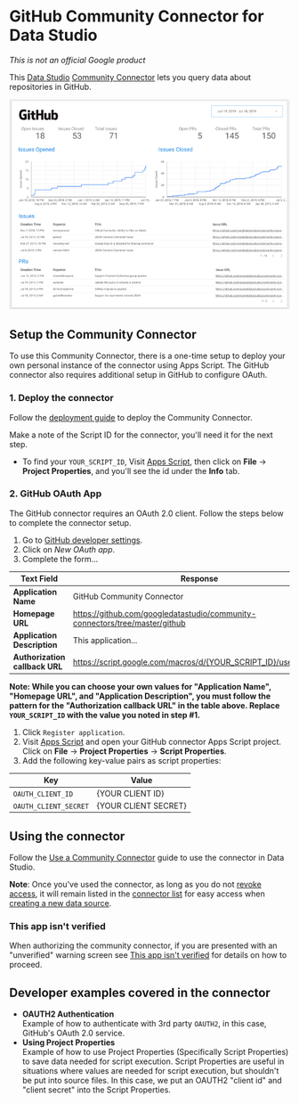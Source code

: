 # GitHub Community Connector for Data Studio

*This is not an official Google product*

This [Data Studio][data studio] [Community Connector][community connector] lets
you query data about repositories in GitHub.

![Data Studio Report using the GitHub Community Connector][github report]

## Setup the Community Connector

To use this Community Connector, there is a one-time setup to deploy your own
personal instance of the connector using Apps Script. The GitHub connector
also requires additional setup in GitHub to configure OAuth.

### 1. Deploy the connector
Follow the [deployment guide] to deploy the Community
Connector.

Make a note of the Script ID for the connector, you'll need it for the next
step.

- To find your `YOUR_SCRIPT_ID`, Visit [Apps Script], then click on
  **File** -> **Project Properties**, and you'll see the id under the **Info**
  tab.

### 2. GitHub OAuth App
The GitHub connector requires an OAuth 2.0 client. Follow the steps below to
complete the connector setup.

1. Go to [GitHub developer settings][github settings].
1. Click on *New OAuth app*.
1. Complete the form...

  | Text Field                     | Response                                                         |
  |  ------------------------------|------------------------------------------------------------------|
  | **Application Name**           | GitHub Community Connector                                       |
  | **Homepage URL**               | https://github.com/googledatastudio/community-connectors/tree/master/github                |
  | **Application Description**    | This application...                                              |
  | **Authorization callback URL** | https://script.google.com/macros/d/{YOUR_SCRIPT_ID}/usercallback |

  **Note: While you can choose your own values for "Application Name",
  "Homepage URL", and "Application Description", you must follow the pattern
  for the "Authorization callback URL" in the table above. Replace
  `YOUR_SCRIPT_ID` with the value you noted in step #1.**

1. Click `Register application`.
1. Visit [Apps Script] and open your GitHub connector Apps Script
   project. Click on **File** -> **Project Properties** ->
   **Script Properties**.
1. Add the following key-value pairs as script properties:

  | Key                   | Value                |
  |-----------------------|----------------------|
  | `OAUTH_CLIENT_ID`     | {YOUR CLIENT ID}     |
  | `OAUTH_CLIENT_SECRET` | {YOUR CLIENT SECRET} |

## Using the connector

Follow the [Use a Community Connector] guide to use the connector in Data Studio.

**Note**: Once you've used the connector, as long as you do not
[revoke access], it will remain listed in the [connector list] for easy access
when [creating a new data source].

### This app isn't verified

When authorizing the community connector, if you are presented with an
"unverified" warning screen see [This app isn't verified] for details on how to
proceed.

## Developer examples covered in the connector

- **OAUTH2 Authentication**  
  Example of how to authenticate with 3rd party `OAUTH2`, in this case, GitHub's
  OAuth 2.0 service.
- **Using Project Properties**  
  Example of how to use Project Properties (Specifically Script Properties) to
  save data needed for script execution. Script Properties are useful in
  situations where values are needed for script execution, but shouldn't be put
  into source files. In this case, we put an OAUTH2 "client id" and "client
  secret" into the Script Properties.

[github report]: Example-GitHub-Report.png
[deployment guide]: ../deploy.md
[github settings]: https://github.com/settings/developers
[Apps Script]: https://script.google.com
[data studio]: https://datastudio.google.com
[community connector]: https://developers.google.com/datastudio/connector
[revoke access]: https://support.google.com/datastudio/answer/9053467
[connector list]: https://datastudio.google.com/c/datasources/create
[creating a new data source]: https://support.google.com/datastudio/answer/6300774
[Use a Community Connector]: https://developers.google.com/datastudio/connector/use
[This app isn't verified]: ../verification.md